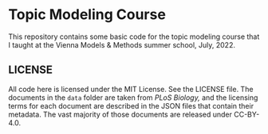 # Topic Modeling Course

This repository contains some basic code for the topic modeling course that I
taught at the Vienna Models & Methods summer school, July, 2022.

## LICENSE

All code here is licensed under the MIT License. See the LICENSE file. The
documents in the `data` folder are taken from _PLoS Biology,_ and the licensing
terms for each document are described in the JSON files that contain their
metadata. The vast majority of those documents are released under CC-BY-4.0.
